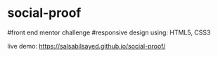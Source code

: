 # social-proof
#front end mentor challenge
#responsive design using: HTML5, CSS3

live demo:  https://salsabilsayed.github.io/social-proof/
